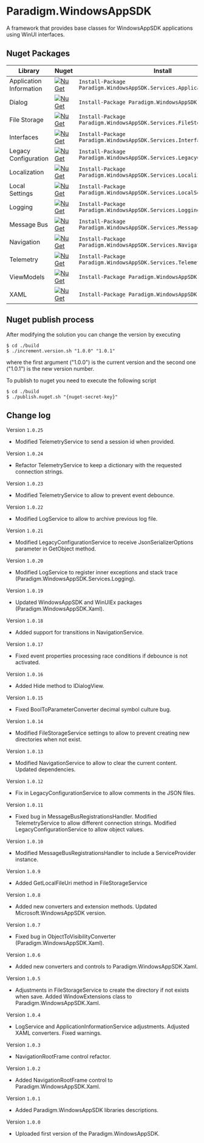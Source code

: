 # Paradigm.WindowsAppSDK
A framework that provides base classes for WindowsAppSDK applications using WinUI interfaces.

## Nuget Packages
| Library    | Nuget | Install
|-|-|-|
| Application Information       | [![NuGet](https://img.shields.io/nuget/v/Paradigm.WindowsAppSDK.Services.ApplicationInformation.svg)](https://www.nuget.org/packages/Paradigm.WindowsAppSDK.Services.ApplicationInformation/)            | `Install-Package Paradigm.WindowsAppSDK.Services.ApplicationInformation` |
| Dialog       | [![NuGet](https://img.shields.io/nuget/v/Paradigm.WindowsAppSDK.Services.Dialog.svg)](https://www.nuget.org/packages/Paradigm.WindowsAppSDK.Services.Dialog/)            | `Install-Package Paradigm.WindowsAppSDK.Services.Dialog` |
| File Storage      | [![NuGet](https://img.shields.io/nuget/v/Paradigm.WindowsAppSDK.Services.FileStorage.svg)](https://www.nuget.org/packages/Paradigm.WindowsAppSDK.Services.FileStorage/)      | `Install-Package Paradigm.WindowsAppSDK.Services.FileStorage` |
| Interfaces | [![NuGet](https://img.shields.io/nuget/v/Paradigm.WindowsAppSDK.Services.Interfaces.svg)](https://www.nuget.org/packages/Paradigm.WindowsAppSDK.Services.Interfaces/) | `Install-Package Paradigm.WindowsAppSDK.Services.Interfaces` |
| Legacy Configuration | [![NuGet](https://img.shields.io/nuget/v/Paradigm.WindowsAppSDK.Services.LegacyConfiguration.svg)](https://www.nuget.org/packages/Paradigm.WindowsAppSDK.Services.LegacyConfiguration/)  | `Install-Package Paradigm.WindowsAppSDK.Services.LegacyConfiguration` |
| Localization | [![NuGet](https://img.shields.io/nuget/v/Paradigm.WindowsAppSDK.Services.Localization.svg)](https://www.nuget.org/packages/Paradigm.WindowsAppSDK.Services.Localization/)  | `Install-Package Paradigm.WindowsAppSDK.Services.Localization` |
| Local Settings | [![NuGet](https://img.shields.io/nuget/v/Paradigm.WindowsAppSDK.Services.LocalSettings.svg)](https://www.nuget.org/packages/Paradigm.WindowsAppSDK.Services.LocalSettings/)  | `Install-Package Paradigm.WindowsAppSDK.Services.LocalSettings` |
| Logging | [![NuGet](https://img.shields.io/nuget/v/Paradigm.WindowsAppSDK.Services.Logging.svg)](https://www.nuget.org/packages/Paradigm.WindowsAppSDK.Services.Logging/)  | `Install-Package Paradigm.WindowsAppSDK.Services.Logging` |
| Message Bus | [![NuGet](https://img.shields.io/nuget/v/Paradigm.WindowsAppSDK.Services.MessageBus.svg)](https://www.nuget.org/packages/Paradigm.WindowsAppSDK.Services.MessageBus/)  | `Install-Package Paradigm.WindowsAppSDK.Services.MessageBus` |
| Navigation | [![NuGet](https://img.shields.io/nuget/v/Paradigm.WindowsAppSDK.Services.Navigation.svg)](https://www.nuget.org/packages/Paradigm.WindowsAppSDK.Services.Navigation/)  | `Install-Package Paradigm.WindowsAppSDK.Services.Navigation` |
| Telemetry | [![NuGet](https://img.shields.io/nuget/v/Paradigm.WindowsAppSDK.Services.Telemetry.svg)](https://www.nuget.org/packages/Paradigm.WindowsAppSDK.Services.Telemetry/)  | `Install-Package Paradigm.WindowsAppSDK.Services.Telemetry` |
| ViewModels | [![NuGet](https://img.shields.io/nuget/v/Paradigm.WindowsAppSDK.ViewModels.svg)](https://www.nuget.org/packages/Paradigm.WindowsAppSDK.ViewModels/)  | `Install-Package Paradigm.WindowsAppSDK.ViewModels` |
| XAML | [![NuGet](https://img.shields.io/nuget/v/Paradigm.WindowsAppSDK.Xaml.svg)](https://www.nuget.org/packages/Paradigm.WindowsAppSDK.Xaml/)  | `Install-Package Paradigm.WindowsAppSDK.Xaml` |

## Nuget publish process
After modifying the solution you can change the version by executing
```shell
$ cd ./build
$ ./increment.version.sh "1.0.0" "1.0.1"
```
where the first argument ("1.0.0") is the current version and the second one ("1.0.1") is the new version number.


To publish to nuget you need to execute the following script
```shell
$ cd ./build
$ ./publish.nuget.sh "{nuget-secret-key}"
```

## Change log

Version `1.0.25`
- Modified TelemetryService to send a session id when provided.

Version `1.0.24`
- Refactor TelemetryService to keep a dictionary with the requested connection strings.

Version `1.0.23`
- Modified TelemetryService to allow to prevent event debounce.

Version `1.0.22`
- Modified LogService to allow to archive previous log file.

Version `1.0.21`
- Modified LegacyConfigurationService to receive JsonSerializerOptions parameter in GetObject method.

Version `1.0.20`
- Modified LogService to register inner exceptions and stack trace (Paradigm.WindowsAppSDK.Services.Logging).

Version `1.0.19`
- Updated WindowsAppSDK and WinUIEx packages (Paradigm.WindowsAppSDK.Xaml).

Version `1.0.18`
- Added support for transitions in NavigationService.

Version `1.0.17`
- Fixed event properties processing race conditions if debounce is not activated.

Version `1.0.16`
- Added Hide method to IDialogView.

Version `1.0.15`
- Fixed BoolToParameterConverter decimal symbol culture bug.

Version `1.0.14`
- Modified FileStorageService settings to allow to prevent creating new directories when not exist.

Version `1.0.13`
- Modified NavigationService to allow to clear the current content. Updated dependencies.

Version `1.0.12`
- Fix in LegacyConfigurationService to allow comments in the JSON files.

Version `1.0.11`
- Fixed bug in MessageBusRegistrationsHandler. Modified TelemetryService to allow different connection strings. Modified LegacyConfigurationService to allow object values.

Version `1.0.10`
- Modified MessageBusRegistrationsHandler to include a ServiceProvider instance.

Version `1.0.9`
- Added GetLocalFileUri method in FileStorageService

Version `1.0.8`
- Added new converters and extension methods. Updated Microsoft.WindowsAppSDK version.

Version `1.0.7`
- Fixed bug in ObjectToVisibilityConverter (Paradigm.WindowsAppSDK.Xaml).

Version `1.0.6`
- Added new converters and controls to Paradigm.WindowsAppSDK.Xaml.

Version `1.0.5`
- Adjustments in FileStorageService to create the directory if not exists when save. Added WindowExtensions class to Paradigm.WindowsAppSDK.Xaml.

Version `1.0.4`
- LogService and ApplicationInformationService adjustments. Adjusted XAML converters. Fixed warnings.

Version `1.0.3`
- NavigationRootFrame control refactor.

Version `1.0.2`
- Added NavigationRootFrame control to Paradigm.WindowsAppSDK.Xaml.

Version `1.0.1`
- Added Paradigm.WindowsAppSDK libraries descriptions.

Version `1.0.0`
- Uploaded first version of the Paradigm.WindowsAppSDK.